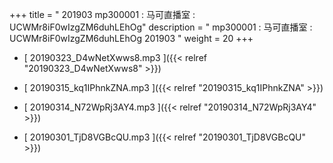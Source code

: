 +++
title = " 201903 mp300001 : 马可直播室 : UCWMr8iF0wIzgZM6duhLEhOg"
description = "  mp300001 : 马可直播室 : UCWMr8iF0wIzgZM6duhLEhOg 201903 "
weight = 20
+++



* [ 20190323_D4wNetXwws8.mp3 ]({{< relref "20190323_D4wNetXwws8" >}})


* [ 20190315_kq1IPhnkZNA.mp3 ]({{< relref "20190315_kq1IPhnkZNA" >}})


* [ 20190314_N72WpRj3AY4.mp3 ]({{< relref "20190314_N72WpRj3AY4" >}})


* [ 20190301_TjD8VGBcQU.mp3 ]({{< relref "20190301_TjD8VGBcQU" >}})

